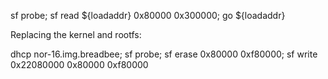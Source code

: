 
sf probe; sf read ${loadaddr} 0x80000 0x300000; go ${loadaddr}

Replacing the kernel and rootfs:

dhcp nor-16.img.breadbee; sf probe; sf erase 0x80000 0xf80000; sf write 0x22080000 0x80000 0xf80000

